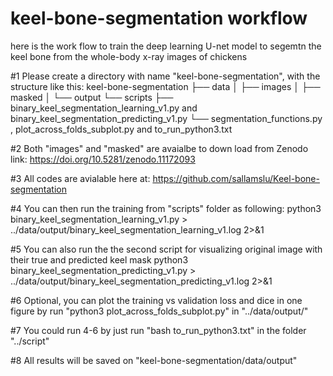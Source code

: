 # keel-bone-segmentation workflow
here is the work flow to train the deep learning U-net model to 
segemtn the keel bone from the whole-body x-ray images of chickens   

#1 Please create a directory with name "keel-bone-segmentation", with the structure like this:
keel-bone-segmentation
├── data
│   ├── images
│   ├── masked
│   └── output
└── scripts
    ├── binary_keel_segmentation_learning_v1.py and binary_keel_segmentation_predicting_v1.py
    └── segmentation_functions.py ,  plot_across_folds_subplot.py and to_run_python3.txt

#2 Both "images" and "masked" are avaialbe to down load from Zenodo link: https://doi.org/10.5281/zenodo.11172093 

#3 All codes are avialable here at: https://github.com/sallamslu/Keel-bone-segmentation 

#4 You can then run the training from "scripts" folder as following:
python3 binary_keel_segmentation_learning_v1.py   > ../data/output/binary_keel_segmentation_learning_v1.log   2>&1

#5 You can also run the the second script for visualizing original image with their true and predicted keel mask
python3 binary_keel_segmentation_predicting_v1.py > ../data/output/binary_keel_segmentation_predicting_v1.log 2>&1

#6 Optional, you can plot the training vs validation loss and dice in one figure by run
 "python3 plot_across_folds_subplot.py" in "../data/output/"

#7 You could run 4-6 by just run 
 "bash to_run_python3.txt" in the folder "../script"

#8 All results will be saved on "keel-bone-segmentation/data/output"


